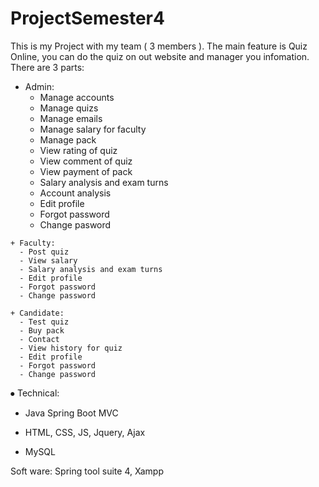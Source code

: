 # ProjectSemester4

This is my Project with my team ( 3 members ). The main feature is Quiz Online, you can do the quiz on out website and manager you infomation.
  There are 3 parts:
   + Admin:
      - Manage accounts
      - Manage quizs
      - Manage emails
      - Manage salary for faculty
      - Manage pack
      - View rating of quiz
      - View comment of quiz
      - View payment of pack
      - Salary analysis and exam turns
      - Account analysis
      - Edit profile
      - Forgot password
      - Change pasword
      
    + Faculty:
      - Post quiz
      - View salary
      - Salary analysis and exam turns
      - Edit profile
      - Forgot password
      - Change password
      
    + Candidate: 
      - Test quiz
      - Buy pack
      - Contact
      - View history for quiz
      - Edit profile
      - Forgot password
      - Change password

⦁ Technical:

  - Java Spring Boot MVC

  - HTML, CSS, JS, Jquery, Ajax

  - MySQL

Soft ware: Spring tool suite 4, Xampp


